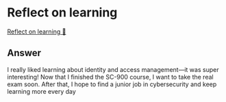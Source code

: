 # Reflect on learning

[Reflect on learning 🔗](https://www.coursera.org/learn/microsoft-sc-900-exam-preparation-and-practice/discussionPrompt/TOn62/reflect-on-learning)

## Answer

I really liked learning about identity and access management—it was super interesting! Now that I finished the SC-900 course, I want to take the real exam soon. After that, I hope to find a junior job in cybersecurity and keep learning more every day
